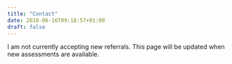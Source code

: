 ```yaml
---
title: "Contact"
date: 2018-06-16T09:18:57+01:00
draft: false
---
```

I am not currently accepting new referrals. This page will be updated when new assessments are available.
